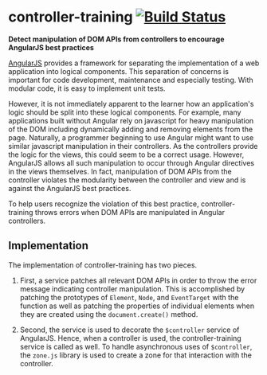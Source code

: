 controller-training [![Build Status](https://travis-ci.org/ealtenho/controller-training.svg?branch=master)](https://travis-ci.org/ealtenho/controller-training)
===================

**Detect manipulation of DOM APIs from controllers to encourage AngularJS best practices**

[AngularJS](https://angularjs.org/) provides a framework for separating the implementation of a web application into logical components. This separation of concerns is important for code development, maintenance and especially testing. With modular code, it is easy to implement unit tests.

However, it is not immediately apparent to the learner how an application's logic should be split into these logical components. For example, many applications built without Angular rely on javascript for heavy manipulation of the DOM including dynamically adding and removing elements from the page. Naturally, a programmer beginning to use Angular might want to use similar javascript manipulation in their controllers. As the controllers provide the logic for the views, this could seem to be a correct usage. However, AngularJS allows all such manipulation to occur through Angular directives in the views themselves. In fact, manipulation of DOM APIs from the controller violates the modularity between the controller and view and is against the AngularJS best practices.

To help users recognize the violation of this best practice, controller-training throws errors when DOM APIs are manipulated in Angular controllers.

Implementation
--------------

The implementation of controller-training has two pieces.

1. First, a service patches all relevant DOM APIs in order to throw the error message indicating controller manipulation. This is accomplished by patching the prototypes of `Element`, `Node`, and `EventTarget` with the function as well as patching the properties of individual elements when they are created using the `document.create()` method.

2. Second, the service is used to decorate the `$controller` service of AngularJS. Hence, when a controller is used, the controller-training service is called as well. To handle asynchronous uses of `$controller`, the `zone.js` library is used to create a zone for that interaction with the controller.